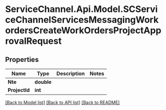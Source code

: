 # ServiceChannel.Api.Model.SCServiceChannelServicesMessagingWorkordersCreateWorkOrdersProjectApprovalRequest

## Properties

Name | Type | Description | Notes
------------ | ------------- | ------------- | -------------
**Nte** | **double** |  | 
**ProjectId** | **int** |  | 

[[Back to Model list]](../README.md#documentation-for-models) [[Back to API list]](../README.md#documentation-for-api-endpoints) [[Back to README]](../README.md)

